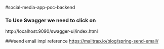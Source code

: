 #social-media-app-poc-backend

### To Use Swagger we need to click on  
http://localhost:9090/swagger-ui/index.html

###send email impl reference
https://mailtrap.io/blog/spring-send-email/